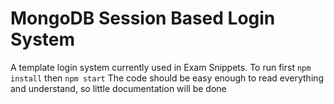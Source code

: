 # MongoDB Session Based Login System

A template login system currently used in Exam Snippets.
To run first `npm install` then `npm start`
The code should be easy enough to read everything and understand, so little documentation will be done